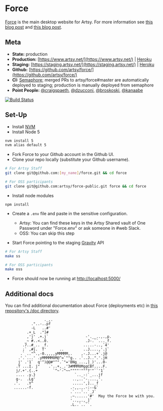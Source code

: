 Force
===

[Force](https://github.com/artsy/force) is the main desktop website for Artsy. For more information see [this blog post](http://artsy.github.io/blog/2014/09/05/we-open-sourced-our-isomorphic-javascript-website/) and [this blog post](http://artsy.github.io/blog/2013/11/30/rendering-on-the-server-and-client-in-node-dot-js/).

Meta
---

* __State:__ production
* __Production:__ [https://www.artsy.net/](https://www.artsy.net/) | [Heroku](https://dashboard.heroku.com/apps/force-production/resources)
* __Staging:__ [https://staging.artsy.net/](https://staging.artsy.net/) | [Heroku](https://dashboard.heroku.com/apps/force-staging/resources)
* __Github:__ [https://github.com/artsy/force/](https://github.com/artsy/force/)
* __CI:__ [Semaphore](https://semaphoreapp.com/artsy/force/); merged PRs to artsy/force#master are automatically deployed to staging; production is manually deployed from semaphore
* __Point People:__ [@craigspaeth](https://github.com/craigspaeth), [@dzucconi](https://github.com/dzucconi), [@broskoski](https://github.com/broskoski), [@kanaabe](https://github.com/kanaabe)

[![Build Status](https://semaphoreci.com/api/v1/projects/69ecb118-c998-4935-9752-14f1e9550053/531138/badge.svg)](https://semaphoreci.com/artsy-it/force--2)

Set-Up
---

- Install [NVM](https://github.com/creationix/nvm)
- Install Node 5
```sh
nvm install 5
nvm alias default 5
```
- Fork Force to your Github account in the Github UI.
- Clone your repo locally (substitute your Github username).

``` sh
# For Artsy Staff
git clone git@github.com:[my_name]/force.git && cd force

# For OSS participants
git clone git@github.com:artsy/force-public.git force && cd force

```
- Install node modules

```
npm install
```

- Create a `.env` file and paste in the sensitive configuration.
  * Artsy: You can find these keys in the Artsy Shared vault of One Password under "Force.env" or ask someone in #web Slack.
  * OSS: You can skip this step

- Start Force pointing to the staging [Gravity](https://github.com/artsy/gravity) API

```sh
# For Artsy Staff
make ss

# For OSS participants
make oss
```

- Force should now be running at [http://localhost:5000/](http://localhost:5000/)

Additional docs
---

You can find additional documentation about Force (deployments etc) in [this repository's /doc directory](/doc).

````
                  ._,.
            ."..-..pf
            -L   ..#'
          .+_L  ."]#
          ,'j' .+.j`                 -'.__..,.,p.
         _~ #..<..0.                 .J-.``..._f.
        .7..#_.. _f.                .....-..,`4'
        ;` ,#j.  T'      ..         ..J....,'.j`
       .` .."^.,-0.,,,,yMMMMM,.    ,-.J...+`.j@
      .'.`...' .yMMMMM0M@^=`""g.. .'..J..".'.jH
      j' .'1`  q'^)@@#"^".`"='BNg_...,]_)'...0-
     .T ...I. j"    .'..+,_.'3#MMM0MggCBf....F.
     j/.+'.{..+       `^~'-^~~""""'"""?'"``'1`
     .... .y.}                  `.._-:`_...jf
     g-.  .Lg'                 ..,..'-....,'.
    .'.   .Y^                  .....',].._f
    ......-f.                 .-,,.,.-:--&`
                              .`...'..`_J`
                              .~......'#'  May the Force be with you.
                              '..,,.,_]`
                              .L..`..``.
````

